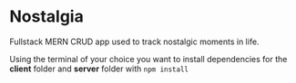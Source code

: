 # Nostalgia
Fullstack MERN CRUD app used to track nostalgic moments in life.

Using the terminal of your choice you want to install dependencies for the **client** folder and **server** folder with `npm install`

